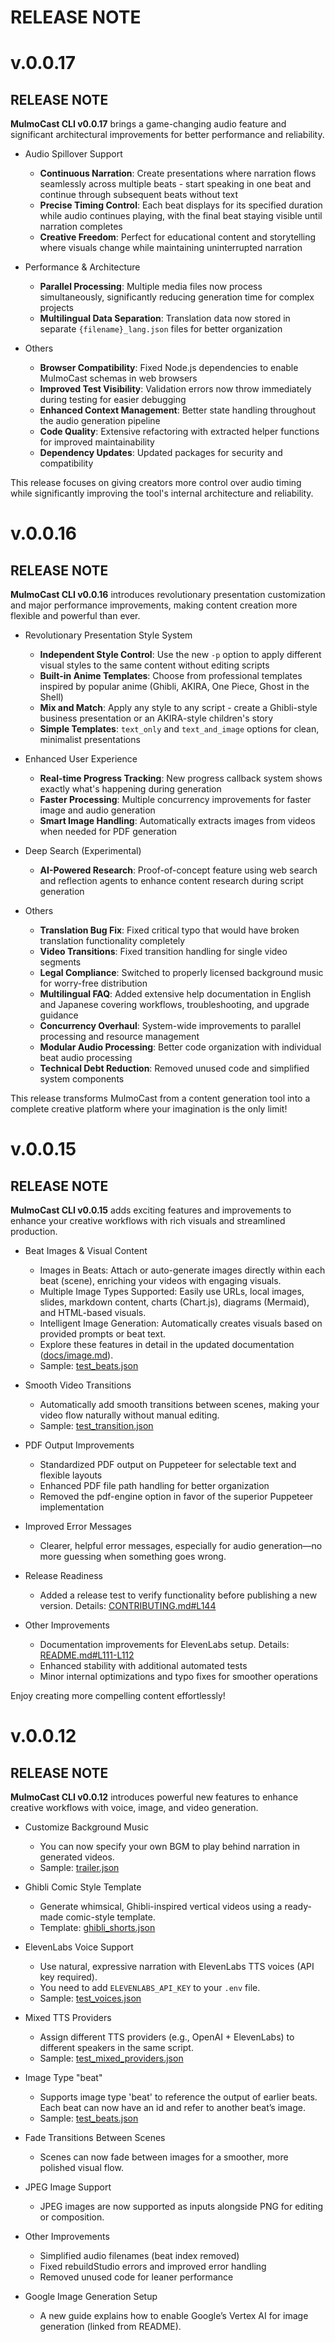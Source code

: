 # RELEASE NOTE

# v.0.0.17
## RELEASE NOTE

**MulmoCast CLI v0.0.17** brings a game-changing audio feature and significant architectural improvements for better performance and reliability.

- Audio Spillover Support
  - **Continuous Narration**: Create presentations where narration flows seamlessly across multiple beats - start speaking in one beat and continue through subsequent beats without text
  - **Precise Timing Control**: Each beat displays for its specified duration while audio continues playing, with the final beat staying visible until narration completes
  - **Creative Freedom**: Perfect for educational content and storytelling where visuals change while maintaining uninterrupted narration

- Performance & Architecture
  - **Parallel Processing**: Multiple media files now process simultaneously, significantly reducing generation time for complex projects
  - **Multilingual Data Separation**: Translation data now stored in separate `{filename}_lang.json` files for better organization

- Others
  - **Browser Compatibility**: Fixed Node.js dependencies to enable MulmoCast schemas in web browsers
  - **Improved Test Visibility**: Validation errors now throw immediately during testing for easier debugging
  - **Enhanced Context Management**: Better state handling throughout the audio generation pipeline
  - **Code Quality**: Extensive refactoring with extracted helper functions for improved maintainability
  - **Dependency Updates**: Updated packages for security and compatibility

This release focuses on giving creators more control over audio timing while significantly improving the tool's internal architecture and reliability.

# v.0.0.16
## RELEASE NOTE

**MulmoCast CLI v0.0.16** introduces revolutionary presentation customization and major performance improvements, making content creation more flexible and powerful than ever.

- Revolutionary Presentation Style System
  - **Independent Style Control**: Use the new `-p` option to apply different visual styles to the same content without editing scripts
  - **Built-in Anime Templates**: Choose from professional templates inspired by popular anime (Ghibli, AKIRA, One Piece, Ghost in the Shell)
  - **Mix and Match**: Apply any style to any script - create a Ghibli-style business presentation or an AKIRA-style children's story
  - **Simple Templates**: `text_only` and `text_and_image` options for clean, minimalist presentations

- Enhanced User Experience
  - **Real-time Progress Tracking**: New progress callback system shows exactly what's happening during generation
  - **Faster Processing**: Multiple concurrency improvements for faster image and audio generation
  - **Smart Image Handling**: Automatically extracts images from videos when needed for PDF generation

- Deep Search (Experimental)
  - **AI-Powered Research**: Proof-of-concept feature using web search and reflection agents to enhance content research during script generation

- Others
  - **Translation Bug Fix**: Fixed critical typo that would have broken translation functionality completely
  - **Video Transitions**: Fixed transition handling for single video segments
  - **Legal Compliance**: Switched to properly licensed background music for worry-free distribution
  - **Multilingual FAQ**: Added extensive help documentation in English and Japanese covering workflows, troubleshooting, and upgrade guidance
  - **Concurrency Overhaul**: System-wide improvements to parallel processing and resource management
  - **Modular Audio Processing**: Better code organization with individual beat audio processing
  - **Technical Debt Reduction**: Removed unused code and simplified system components

This release transforms MulmoCast from a content generation tool into a complete creative platform where your imagination is the only limit!

# v.0.0.15
## RELEASE NOTE

**MulmoCast CLI v0.0.15** adds exciting features and improvements to enhance your creative workflows with rich visuals and streamlined production.

- Beat Images & Visual Content
  - Images in Beats: Attach or auto-generate images directly within each beat (scene), enriching your videos with engaging visuals.
  - Multiple Image Types Supported: Easily use URLs, local images, slides, markdown content, charts (Chart.js), diagrams (Mermaid), and HTML-based visuals.
  - Intelligent Image Generation: Automatically creates visuals based on provided prompts or beat text.
  - Explore these features in detail in the updated documentation ([docs/image.md](https://github.com/receptron/mulmocast-cli/blob/0.0.15/docs/image.md)).
  - Sample: [test_beats.json](https://github.com/receptron/mulmocast-cli/blob/0.0.15/scripts/test/test_beats.json)

- Smooth Video Transitions
  - Automatically add smooth transitions between scenes, making your video flow naturally without manual editing.
  - Sample: [test_transition.json](https://github.com/receptron/mulmocast-cli/blob/0.0.15/scripts/test/test_transition.json)

- PDF Output Improvements
  - Standardized PDF output on Puppeteer for selectable text and flexible layouts
  - Enhanced PDF file path handling for better organization
  - Removed the pdf-engine option in favor of the superior Puppeteer implementation

- Improved Error Messages
  - Clearer, helpful error messages, especially for audio generation—no more guessing when something goes wrong.

- Release Readiness
  - Added a release test to verify functionality before publishing a new version. Details: [CONTRIBUTING.md#L144](https://github.com/receptron/mulmocast-cli/blob/0.0.15/CONTRIBUTING.md#L144)

- Other Improvements
  - Documentation improvements for ElevenLabs setup. Details: [README.md#L111-L112](https://github.com/receptron/mulmocast-cli/blob/0.0.15/README.md#L111-L112)
  - Enhanced stability with additional automated tests
  - Minor internal optimizations and typo fixes for smoother operations

Enjoy creating more compelling content effortlessly!

# v.0.0.12
## RELEASE NOTE

**MulmoCast CLI v0.0.12** introduces powerful new features to enhance creative workflows with voice, image, and video generation.

- Customize Background Music
  - You can now specify your own BGM to play behind narration in generated videos.
  - Sample: [trailer.json](https://github.com/receptron/mulmocast-cli/blob/0.0.12/assets/templates/trailer.json)

- Ghibli Comic Style Template
  - Generate whimsical, Ghibli-inspired vertical videos using a ready-made comic-style template.
  - Template: [ghibli_shorts.json](https://github.com/receptron/mulmocast-cli/blob/0.0.12/assets/templates/ghibli_shorts.json)

- ElevenLabs Voice Support
  - Use natural, expressive narration with ElevenLabs TTS voices (API key required).
  - You need to add `ELEVENLABS_API_KEY` to your `.env` file. 
  - Sample: [test_voices.json](https://github.com/receptron/mulmocast-cli/blob/0.0.12/scripts/test/test_voices.json)

- Mixed TTS Providers
  - Assign different TTS providers (e.g., OpenAI + ElevenLabs) to different speakers in the same script.
  - Sample: [test_mixed_providers.json](https://github.com/receptron/mulmocast-cli/blob/0.0.12/scripts/test/test_mixed_providers.json)

- Image Type "beat" 
  - Supports image type 'beat' to reference the output of earlier beats. Each beat can now have an id and refer to another beat’s image.
  - Sample: [test_beats.json](https://github.com/receptron/mulmocast-cli/blob/0.0.12/scripts/test/test_beats.json)

- Fade Transitions Between Scenes
  - Scenes can now fade between images for a smoother, more polished visual flow.

- JPEG Image Support
  - JPEG images are now supported as inputs alongside PNG for editing or composition.


- Other Improvements
  - Simplified audio filenames (beat index removed)
  - Fixed rebuildStudio errors and improved error handling
  - Removed unused code for leaner performance

- Google Image Generation Setup
  - A new guide explains how to enable Google’s Vertex AI for image generation (linked from README).